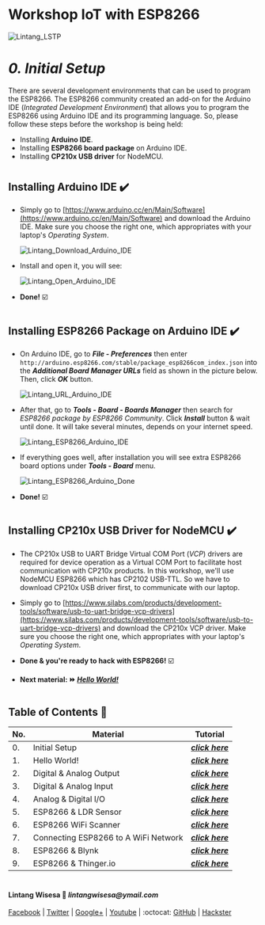 # **Workshop IoT with ESP8266**

![Lintang_LSTP](https://3.bp.blogspot.com/-8QBGUwbf2FA/WvvQN_M9L4I/AAAAAAAAEHk/QGSQSxcFuioZCIhcIpBkBtdzK4JKbmJawCLcBGAs/s400/default.png)

# *__0. Initial Setup__*

  There are several development environments that can be used to program the ESP8266. The ESP8266 community created an add-on for the Arduino IDE (_Integrated Development Environment_) that allows you to program the ESP8266 using Arduino IDE and its programming language. So, please follow these steps before the workshop is being held:
  - Installing __Arduino IDE__.
  - Installing __ESP8266 board package__ on Arduino IDE.
  - Installing __CP210x USB driver__ for NodeMCU.

#

## **Installing Arduino IDE :heavy_check_mark:**

  - Simply go to [https://www.arduino.cc/en/Main/Software](https://www.arduino.cc/en/Main/Software) and download the Arduino IDE. Make sure you choose the right one, which appropriates with your laptop's _Operating System_.
  
    ![Lintang_Download_Arduino_IDE](https://4.bp.blogspot.com/-fpdi-XdPPWM/Wvzi_zday9I/AAAAAAAAEI0/T4ZnaTQ9h_kpatuTXBheiH3qWTwaxwrlgCLcBGAs/s640/z1.png)
  
  - Install and open it, you will see:

    ![Lintang_Open_Arduino_IDE](https://1.bp.blogspot.com/-KE7fmp4abDc/Wvzi_6Ys6gI/AAAAAAAAEI4/DZ8Gv52z1uME2-Dtuy2XLtdvxfhnFZpDwCLcBGAs/s640/z2.png)

  - __Done!__ :ballot_box_with_check:

#

## **Installing ESP8266 Package on Arduino IDE :heavy_check_mark:**

  - On Arduino IDE, go to **_File - Preferences_** then enter ```http://arduino.esp8266.com/stable/package_esp8266com_index.json``` into the _**Additional Board Manager URLs**_ field as shown in the picture below. Then, click **_OK_** button.  

    ![Lintang_URL_Arduino_IDE](https://2.bp.blogspot.com/-wl6eR6rHvlo/Wv0gt-uuSkI/AAAAAAAAEJI/2KnkbEz0Th4Zc0K3dl3TTDf8oSypObamwCLcBGAs/s640/z3.png)

  - After that, go to **_Tools - Board - Boards Manager_** then search for _ESP8266 package by ESP8266 Community_. Click __*Install*__ button & wait until done. It will take several minutes, depends on your internet speed.

    ![Lintang_ESP8266_Arduino_IDE](https://4.bp.blogspot.com/-1-vEy4i7QnE/Wv0gv24Qg0I/AAAAAAAAEJM/kuxF_7XM2JsKsmO2ChN_ZL75qmWLpMbhACLcBGAs/s640/z4.png)
  
  - If everything goes well, after installation you will see extra ESP8266 board options under __*Tools - Board*__ menu.
  
    ![Lintang_ESP8266_Arduino_Done](https://3.bp.blogspot.com/-kx3Er6qiSzA/Wv0kZWTjd9I/AAAAAAAAEJc/Qx6j0F3pQqUIuODRObD1j7KHwP6qp3lDwCLcBGAs/s640/z5.png)

  - __Done!__ :ballot_box_with_check:

#

## **Installing CP210x USB Driver for NodeMCU :heavy_check_mark:**

  - The CP210x USB to UART Bridge Virtual COM Port (_VCP_) drivers are required for device operation as a Virtual COM Port to facilitate host communication with CP210x products. In this workshop, we'll use NodeMCU ESP8266 which has CP2102 USB-TTL. So we have to download CP210x USB driver first, to communicate with our laptop.

  - Simply go to [https://www.silabs.com/products/development-tools/software/usb-to-uart-bridge-vcp-drivers](https://www.silabs.com/products/development-tools/software/usb-to-uart-bridge-vcp-drivers) and download the CP210x VCP driver. Make sure you choose the right one, which appropriates with your laptop's _Operating System_.

  - __Done & you're ready to hack with ESP8266!__ :ballot_box_with_check:

  - __Next material: :fast_forward: *[Hello World!](https://github.com/LintangWisesa/LSTP-Workshop-IoT-ESP8266/tree/master/1_Hello_World)*__ 

#

## **Table of Contents :memo:**

  No.|Material|Tutorial
  -----|-----|-----
  0.|Initial Setup|*__[click here](https://github.com/LintangWisesa/LSTP-Workshop-IoT-ESP8266/tree/master/0_Setup)__*
  1.|Hello World!|_**[click here](https://github.com/LintangWisesa/LSTP-Workshop-IoT-ESP8266/tree/master/1_Hello_World)**_
  2.|Digital & Analog Output|_**[click here](https://github.com/LintangWisesa/LSTP-Workshop-IoT-ESP8266/tree/master/2_Digital_Analog_Output)**_
  3.|Digital & Analog Input|_**[click here](https://github.com/LintangWisesa/LSTP-Workshop-IoT-ESP8266/tree/master/3_Digital_Analog_Input)**_
  4.|Analog & Digital I/O|_**[click here](https://github.com/LintangWisesa/LSTP-Workshop-IoT-ESP8266/tree/master/4_Digital_Analog_Input_Output)**_
  5.|ESP8266 & LDR Sensor|_**[click here]()**_
  6.|ESP8266 WiFi Scanner|_**[click here]()**_
  7.|Connecting ESP8266 to A WiFi Network|_**[click here]()**_
  8.|ESP8266 & Blynk|_**[click here]()**_
  9.|ESP8266 & Thinger.io|_**[click here]()**_

#

#### Lintang Wisesa :love_letter: _lintangwisesa@ymail.com_

[Facebook](https://www.facebook.com/lintangbagus) | 
[Twitter](https://twitter.com/Lintang_Wisesa) |
[Google+](https://plus.google.com/u/0/+LintangWisesa1) |
[Youtube](https://www.youtube.com/user/lintangbagus) | 
:octocat: [GitHub](https://github.com/LintangWisesa) |
[Hackster](https://www.hackster.io/lintangwisesa)
